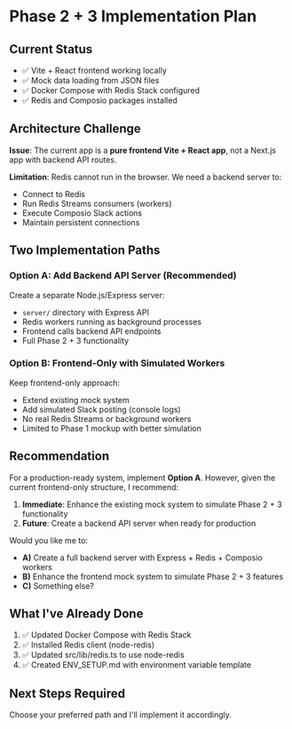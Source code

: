 # Phase 2 + 3 Implementation Plan

## Current Status
- ✅ Vite + React frontend working locally
- ✅ Mock data loading from JSON files
- ✅ Docker Compose with Redis Stack configured
- ✅ Redis and Composio packages installed

## Architecture Challenge

**Issue**: The current app is a **pure frontend Vite + React app**, not a Next.js app with backend API routes.

**Limitation**: Redis cannot run in the browser. We need a backend server to:
- Connect to Redis
- Run Redis Streams consumers (workers)
- Execute Composio Slack actions
- Maintain persistent connections

## Two Implementation Paths

### Option A: Add Backend API Server (Recommended)
Create a separate Node.js/Express server:
- `server/` directory with Express API
- Redis workers running as background processes
- Frontend calls backend API endpoints
- Full Phase 2 + 3 functionality

### Option B: Frontend-Only with Simulated Workers
Keep frontend-only approach:
- Extend existing mock system
- Add simulated Slack posting (console logs)
- No real Redis Streams or background workers
- Limited to Phase 1 mockup with better simulation

## Recommendation

For a production-ready system, implement **Option A**. However, given the current frontend-only structure, I recommend:

1. **Immediate**: Enhance the existing mock system to simulate Phase 2 + 3 functionality
2. **Future**: Create a backend API server when ready for production

Would you like me to:
- **A)** Create a full backend server with Express + Redis + Composio workers
- **B)** Enhance the frontend mock system to simulate Phase 2 + 3 features
- **C)** Something else?

## What I've Already Done

1. ✅ Updated Docker Compose with Redis Stack
2. ✅ Installed Redis client (node-redis)
3. ✅ Updated src/lib/redis.ts to use node-redis
4. ✅ Created ENV_SETUP.md with environment variable template

## Next Steps Required

Choose your preferred path and I'll implement it accordingly.
